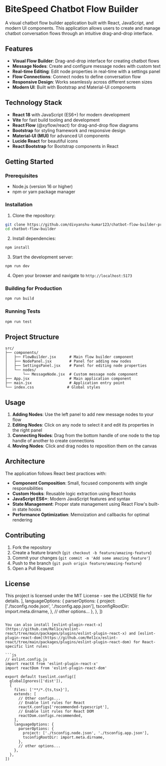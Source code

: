 # BiteSpeed Chatbot Flow Builder

A visual chatbot flow builder application built with React, JavaScript, and modern UI components. This application allows users to create and manage chatbot conversation flows through an intuitive drag-and-drop interface.

## Features

- **Visual Flow Builder**: Drag-and-drop interface for creating chatbot flows
- **Message Nodes**: Create and configure message nodes with custom text
- **Real-time Editing**: Edit node properties in real-time with a settings panel
- **Flow Connections**: Connect nodes to define conversation flow
- **Responsive Design**: Works seamlessly across different screen sizes
- **Modern UI**: Built with Bootstrap and Material-UI components

## Technology Stack

- **React 18** with JavaScript (ES6+) for modern development
- **Vite** for fast build tooling and development
- **React Flow** (@xyflow/react) for drag-and-drop flow diagrams
- **Bootstrap** for styling framework and responsive design
- **Material-UI (MUI)** for advanced UI components
- **Lucide React** for beautiful icons
- **React Bootstrap** for Bootstrap components in React

## Getting Started

### Prerequisites

- Node.js (version 16 or higher)
- npm or yarn package manager

### Installation

1. Clone the repository:
```bash
git clone https://github.com/divyanshu-kumar123/chatbot-flow-builder-proj.git
cd chatbot-flow-builder
```

2. Install dependencies:
```bash
npm install
```

3. Start the development server:
```bash
npm run dev
```

4. Open your browser and navigate to `http://localhost:5173`

### Building for Production

```bash
npm run build
```

### Running Tests

```bash
npm run test
```

## Project Structure

```
src/
├── components/
│   ├── FlowBuilder.jsx      # Main flow builder component
│   ├── NodePanel.jsx        # Panel for adding new nodes
│   ├── SettingsPanel.jsx    # Panel for editing node properties
│   └── nodes/
│       └── MessageNode.jsx  # Custom message node component
├── App.jsx                  # Main application component
├── main.jsx                 # Application entry point
└── index.css               # Global styles
```

## Usage

1. **Adding Nodes**: Use the left panel to add new message nodes to your flow
2. **Editing Nodes**: Click on any node to select it and edit its properties in the right panel
3. **Connecting Nodes**: Drag from the bottom handle of one node to the top handle of another to create connections
4. **Moving Nodes**: Click and drag nodes to reposition them on the canvas

## Architecture

The application follows React best practices with:

- **Component Composition**: Small, focused components with single responsibilities
- **Custom Hooks**: Reusable logic extraction using React hooks
- **JavaScript ES6+**: Modern JavaScript features and syntax
- **State Management**: Proper state management using React Flow's built-in state hooks
- **Performance Optimization**: Memoization and callbacks for optimal rendering

## Contributing

1. Fork the repository
2. Create a feature branch (`git checkout -b feature/amazing-feature`)
3. Commit your changes (`git commit -m 'Add some amazing feature'`)
4. Push to the branch (`git push origin feature/amazing-feature`)
5. Open a Pull Request

## License

This project is licensed under the MIT License - see the LICENSE file for details.
    ],
    languageOptions: {
      parserOptions: {
        project: ['./tsconfig.node.json', './tsconfig.app.json'],
        tsconfigRootDir: import.meta.dirname,
      },
      // other options...
    },
  },
])
```

You can also install [eslint-plugin-react-x](https://github.com/Rel1cx/eslint-react/tree/main/packages/plugins/eslint-plugin-react-x) and [eslint-plugin-react-dom](https://github.com/Rel1cx/eslint-react/tree/main/packages/plugins/eslint-plugin-react-dom) for React-specific lint rules:

```js
// eslint.config.js
import reactX from 'eslint-plugin-react-x'
import reactDom from 'eslint-plugin-react-dom'

export default tseslint.config([
  globalIgnores(['dist']),
  {
    files: ['**/*.{ts,tsx}'],
    extends: [
      // Other configs...
      // Enable lint rules for React
      reactX.configs['recommended-typescript'],
      // Enable lint rules for React DOM
      reactDom.configs.recommended,
    ],
    languageOptions: {
      parserOptions: {
        project: ['./tsconfig.node.json', './tsconfig.app.json'],
        tsconfigRootDir: import.meta.dirname,
      },
      // other options...
    },
  },
])
```
